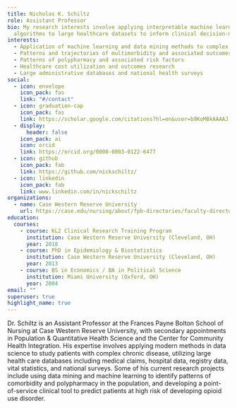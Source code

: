 ```yaml
---
title: Nicholas K. Schiltz
role: Assistant Professor
bio: My research interests involve applying interpretable machine learning
  algorithms to large healthcare datasets to inform clinical decision-making
interests:
  - Application of machine learning and data mining methods to complex problems
  - Patterns and trajectories of multimorbidity and associated outcomes
  - Patterns of polypharmacy and associated risk factors
  - Healthcare cost utilization and outcomes research
  - Large administrative databases and national health surveys
social:
  - icon: envelope
    icon_pack: fas
    link: "#/contact"
  - icon: graduation-cap
    icon_pack: fas
    link: https://scholar.google.com/citations?hl=en&user=b9KoMBkAAAAJ
  - display:
      header: false
    icon_pack: ai
    icon: orcid
    link: https://orcid.org/0000-0003-0122-6477
  - icon: github
    icon_pack: fab
    link: https://github.com/nickschiltz/
  - icon: linkedin
    icon_pack: fab
    link: www.linkedin.com/in/nickschiltz
organizations:
  - name: Case Western Reserve University
    url: https://case.edu/nursing/about/fpb-directories/faculty-directory/nicholas-k-schiltz
education:
  courses:
    - course: KL2 Clinical Research Training Program
      institution: Case Western Reserve University (Cleveland, OH)
      year: 2018
    - course: PhD in Epidemiology & Biostatistics
      institution: Case Western Reserve University (Cleveland, OH)
      year: 2013
    - course: BS in Economics / BA in Political Science
      institution: Miami University (Oxford, OH)
      year: 2004
email: ""
superuser: true
highlight_name: true
---
```

Dr. Schiltz is an Assistant Professor at the Frances Payne Bolton School of Nursing at Case Western Reserve University, with secondary appointments in Population & Quantitative Health Science and the Center for Community Health Integration. His expertise involves applying modern methods in data science to study patients with complex chronic disease, utilizing large health care databases including medical claims, hospital data, registry data, vital statistics, and national surveys. Some of his current research projects include using data mining and machine learning to identify patterns of comorbidity and polypharmacy in the population, and developing a point-of-service clinical tool to predict patients at high risk of developing opioid use disorder.